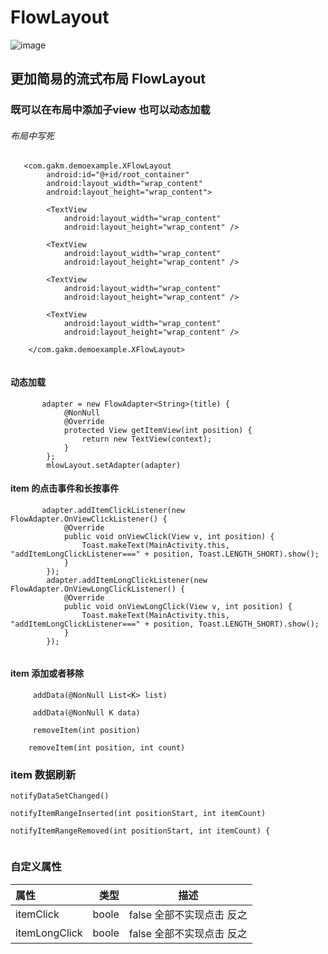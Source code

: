 # FlowLayout
![image](https://github.com/fuxianglxf/FlowLayout/blob/master/Screenshot_1591961571.png)

##  更加简易的流式布局 FlowLayout
### 既可以在布局中添加子view 也可以动态加载
###### 布局中写死
```
   <com.gakm.demoexample.XFlowLayout
        android:id="@+id/root_container"
        android:layout_width="wrap_content"
        android:layout_height="wrap_content">

        <TextView
            android:layout_width="wrap_content"
            android:layout_height="wrap_content" />

        <TextView
            android:layout_width="wrap_content"
            android:layout_height="wrap_content" />

        <TextView
            android:layout_width="wrap_content"
            android:layout_height="wrap_content" />

        <TextView
            android:layout_width="wrap_content"
            android:layout_height="wrap_content" />

    </com.gakm.demoexample.XFlowLayout>
        
```
#### 动态加载 
```
       adapter = new FlowAdapter<String>(title) {
            @NonNull
            @Override
            protected View getItemView(int position) {       
                return new TextView(context);
            }
        };
        mlowLayout.setAdapter(adapter)
```
#### item 的点击事件和长按事件
```
       adapter.addItemClickListener(new FlowAdapter.OnViewClickListener() {
            @Override
            public void onViewClick(View v, int position) {
                Toast.makeText(MainActivity.this, "addItemLongClickListener===" + position, Toast.LENGTH_SHORT).show();
            }
        });
        adapter.addItemLongClickListener(new FlowAdapter.OnViewLongClickListener() {
            @Override
            public void onViewLongClick(View v, int position) {
                Toast.makeText(MainActivity.this, "addItemLongClickListener===" + position, Toast.LENGTH_SHORT).show();
            }
        });
        
```
#### item 添加或者移除
```
     addData(@NonNull List<K> list) 
        
     addData(@NonNull K data)
     
     removeItem(int position)
     
    removeItem(int position, int count)
```
### item 数据刷新
```
notifyDataSetChanged()

notifyItemRangeInserted(int positionStart, int itemCount)

notifyItemRangeRemoved(int positionStart, int itemCount) {
   
```
### 自定义属性 

| 属性  |  类型| 描述 |
| :-----| ----: | :----: |
| itemClick     | boole | false 全部不实现点击 反之 |
| itemLongClick | boole | false 全部不实现点击 反之 |
